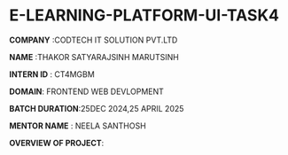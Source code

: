 # E-LEARNING-PLATFORM-UI-TASK4

**COMPANY** :CODTECH IT SOLUTION PVT.LTD

**NAME**  :THAKOR SATYARAJSINH MARUTSINH

**INTERN ID** : CT4MGBM

**DOMAIN**: FRONTEND WEB DEVLOPMENT

**BATCH DURATION**:25DEC 2024,25 APRIL 2025

**MENTOR NAME** : NEELA SANTHOSH

**OVERVIEW OF PROJECT**:

